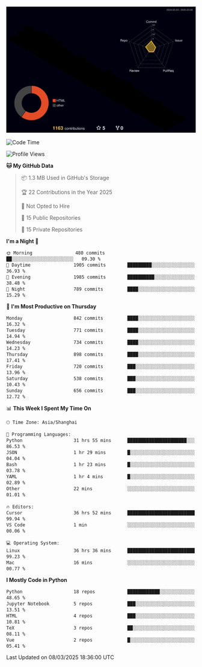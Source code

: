 <!--![](https://raw.githubusercontent.com/BorisYang326/BorisYang326/output/github-contribution-grid-snake-dark.svg) -->
![](./profile-3d-contrib/profile-night-rainbow.svg)
<!--START_SECTION:waka-->
![Code Time](http://img.shields.io/badge/Code%20Time-830%20hrs%207%20mins-blue)

![Profile Views](http://img.shields.io/badge/Profile%20Views-2-blue)

**🐱 My GitHub Data** 

> 📦 1.3 MB Used in GitHub's Storage 
 > 
> 🏆 22 Contributions in the Year 2025
 > 
> 🚫 Not Opted to Hire
 > 
> 📜 15 Public Repositories 
 > 
> 🔑 15 Private Repositories 
 > 
**I'm a Night 🦉** 

```text
🌞 Morning                480 commits         ██░░░░░░░░░░░░░░░░░░░░░░░   09.30 % 
🌆 Daytime                1905 commits        █████████░░░░░░░░░░░░░░░░   36.93 % 
🌃 Evening                1985 commits        ██████████░░░░░░░░░░░░░░░   38.48 % 
🌙 Night                  789 commits         ████░░░░░░░░░░░░░░░░░░░░░   15.29 % 
```
📅 **I'm Most Productive on Thursday** 

```text
Monday                   842 commits         ████░░░░░░░░░░░░░░░░░░░░░   16.32 % 
Tuesday                  771 commits         ████░░░░░░░░░░░░░░░░░░░░░   14.94 % 
Wednesday                734 commits         ████░░░░░░░░░░░░░░░░░░░░░   14.23 % 
Thursday                 898 commits         ████░░░░░░░░░░░░░░░░░░░░░   17.41 % 
Friday                   720 commits         ███░░░░░░░░░░░░░░░░░░░░░░   13.96 % 
Saturday                 538 commits         ███░░░░░░░░░░░░░░░░░░░░░░   10.43 % 
Sunday                   656 commits         ███░░░░░░░░░░░░░░░░░░░░░░   12.72 % 
```


📊 **This Week I Spent My Time On** 

```text
🕑︎ Time Zone: Asia/Shanghai

💬 Programming Languages: 
Python                   31 hrs 55 mins      ██████████████████████░░░   86.53 % 
JSON                     1 hr 29 mins        █░░░░░░░░░░░░░░░░░░░░░░░░   04.04 % 
Bash                     1 hr 23 mins        █░░░░░░░░░░░░░░░░░░░░░░░░   03.78 % 
YAML                     1 hr 4 mins         █░░░░░░░░░░░░░░░░░░░░░░░░   02.89 % 
Other                    22 mins             ░░░░░░░░░░░░░░░░░░░░░░░░░   01.01 % 

🔥 Editors: 
Cursor                   36 hrs 52 mins      █████████████████████████   99.94 % 
VS Code                  1 min               ░░░░░░░░░░░░░░░░░░░░░░░░░   00.06 % 

💻 Operating System: 
Linux                    36 hrs 36 mins      █████████████████████████   99.23 % 
Mac                      16 mins             ░░░░░░░░░░░░░░░░░░░░░░░░░   00.77 % 
```

**I Mostly Code in Python** 

```text
Python                   18 repos            ████████████░░░░░░░░░░░░░   48.65 % 
Jupyter Notebook         5 repos             ███░░░░░░░░░░░░░░░░░░░░░░   13.51 % 
HTML                     4 repos             ███░░░░░░░░░░░░░░░░░░░░░░   10.81 % 
TeX                      3 repos             ██░░░░░░░░░░░░░░░░░░░░░░░   08.11 % 
Vue                      2 repos             █░░░░░░░░░░░░░░░░░░░░░░░░   05.41 % 
```




 Last Updated on 08/03/2025 18:36:00 UTC
<!--END_SECTION:waka-->
